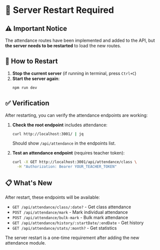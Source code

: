 # 🔄 Server Restart Required

## ⚠️ Important Notice

The attendance routes have been implemented and added to the API, but **the server needs to be restarted** to load the new routes.

## 🚀 How to Restart

1. **Stop the current server** (if running in terminal, press `Ctrl+C`)
2. **Start the server again**:
   ```bash
   npm run dev
   ```

## ✅ Verification

After restarting, you can verify the attendance endpoints are working:

1. **Check the root endpoint** includes attendance:
   ```bash
   curl http://localhost:3001/ | jq
   ```
   Should show `/api/attendance` in the endpoints list.

2. **Test an attendance endpoint** (requires teacher token):
   ```bash
   curl -X GET http://localhost:3001/api/attendance/class \
     -H "Authorization: Bearer YOUR_TEACHER_TOKEN"
   ```

## 📋 What's New

After restart, these endpoints will be available:
- `GET /api/attendance/class/:date?` - Get class attendance
- `POST /api/attendance/mark` - Mark individual attendance  
- `POST /api/attendance/bulk-mark` - Bulk mark attendance
- `GET /api/attendance/history/:startDate/:endDate` - Get history
- `GET /api/attendance/stats/:month?` - Get statistics

The server restart is a one-time requirement after adding the new attendance module.
